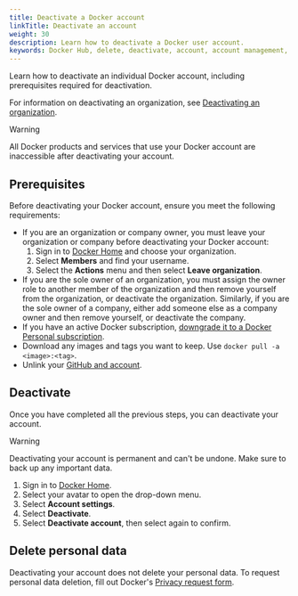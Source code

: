 ```yaml
---
title: Deactivate a Docker account
linkTitle: Deactivate an account
weight: 30
description: Learn how to deactivate a Docker user account.
keywords: Docker Hub, delete, deactivate, account, account management, delete Docker account, close Docker account, disable Docker account
---
```


Learn how to deactivate an individual Docker account, including prerequisites required
for deactivation.

For information on deactivating an organization,
see [Deactivating an organization](../admin/organization/deactivate-account.md).

> [!WARNING]
>
> All Docker products and services that use your Docker account are
inaccessible after deactivating your account.

## Prerequisites

Before deactivating your Docker account, ensure you meet the following requirements:

- If you are an organization or company owner, you must leave your organization
or company before deactivating your Docker account:
    1. Sign in to [Docker Home](https://app.docker.com/admin) and choose
    your organization.
    1. Select **Members** and find your username.
    1. Select the **Actions** menu and then select **Leave organization**.
- If you are the sole owner of an organization, you must assign the owner role
to another member of the organization and then remove yourself from the
organization, or deactivate the organization. Similarly, if you are the sole
owner of a company, either add someone else as a company owner and then remove
yourself, or deactivate the company.
- If you have an active Docker subscription, [downgrade it to a Docker Personal subscription](../subscription/change.md).
- Download any images and tags you want to keep. Use `docker pull -a <image>:<tag>`.
- Unlink your [GitHub and account](../docker-hub/repos/manage/builds/link-source.md#unlink-a-github-user-account).

## Deactivate

Once you have completed all the previous steps, you can deactivate your account.

> [!WARNING]
>
> Deactivating your account is permanent and can't be undone. Make sure
to back up any important data.

1. Sign in to [Docker Home](https://app.docker.com/login).
1. Select your avatar to open the drop-down menu.
1. Select **Account settings**.
1. Select **Deactivate**.
1. Select **Deactivate account**, then select again to confirm.

## Delete personal data

Deactivating your account does not delete your personal data. To request
personal data deletion, fill out Docker's
[Privacy request form](https://preferences.docker.com/).
